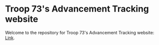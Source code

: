 # Troop 73's Advancement Tracking website
Welcome to the repository for Troop 73's Advancement Tracking website: [Link](https://judgementknightofthunder.github.io/).



